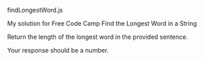 findLongestWord.js

My solution for Free Code Camp Find the Longest Word in a String

Return the length of the longest word in the provided sentence.

Your response should be a number.
